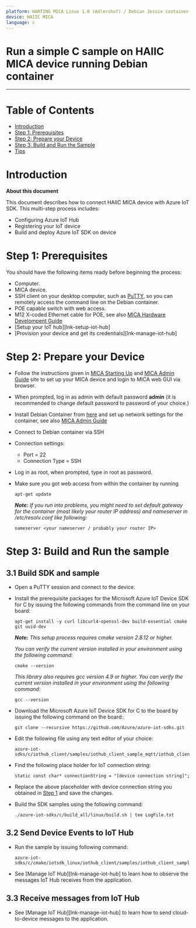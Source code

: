 ```yaml
---
platform: HARTING MICA Linux 1.0 (Adlershof) / Debian Jessie container
device: HAIIC MICA
language: c
---
```


Run a simple C sample on HAIIC MICA device running Debian container
===
---

# Table of Contents

-   [Introduction](#Introduction)
-   [Step 1: Prerequisites](#Step-1-Prerequisites)
-   [Step 2: Prepare your Device](#Step-2-PrepareDevice)
-   [Step 3: Build and Run the Sample](#Step-3-Build)
-   [Tips](#tips)

<a name="Introduction"></a>
# Introduction

**About this document**

This document describes how to connect HAIIC MICA device with Azure IoT SDK. This multi-step process includes:
-   Configuring Azure IoT Hub
-   Registering your IoT device
-   Build and deploy Azure IoT SDK on device

<a name="Step-1-Prerequisites"></a>
# Step 1: Prerequisites

You should have the following items ready before beginning the process:

-   Computer.
-   MICA device.
-   SSH client on your desktop computer, such as [PuTTY](http://www.putty.org/), so you can remotely access the command line on the Debian container.
-   POE capable switch with web access.
-   M12 X-coded Ethernet cable for POE, see also [MICA Hardware Develompent Guide](http://www.harting-mica.com/fileadmin/harting/documents/lg/hartingtechnologygroup/landingpages/MICA/software/august2016/Dokumentation/Hardware_Development_Guide_V1.2.0.pdf)
-   [Setup your IoT hub][lnk-setup-iot-hub]
-   [Provision your device and get its credentials][lnk-manage-iot-hub]

<a name="Step-2-PrepareDevice"></a>
# Step 2: Prepare your Device
-   Follow the instructions given in [MICA Starting Up](http://www.harting-mica.com/fileadmin/harting/documents/lg/hartingtechnologygroup/landingpages/MICA/dokumentation/MICA_Inbetriebnahme_Starting_up_v2.pdf) and 
[MICA Admin Guide](http://www.harting-mica.com/fileadmin/harting/documents/lg/hartingtechnologygroup/landingpages/MICA/software/December2016/Administrator_Guide_v1.3.0.pdf) site to set up your MICA device and login to MICA web GUI via browser.   
-   When prompted, log in as admin with default password **admin** (it is recommended to change default password to password of your choice.)
-   Install Debian Container from [here](http://www.harting-mica.com/downloads/) and set up network settings for the container, see also [MICA Admin Guide](http://www.harting-mica.com/fileadmin/harting/documents/lg/hartingtechnologygroup/landingpages/MICA/software/December2016/Administrator_Guide_v1.3.0.pdf)
-   Connect to Debian container via SSH
-   Connection settings:
    -   Port = 22
    -   Connection Type = SSH
-   Log in as root, when prompted, type in root as password.
-   Make sure you got web access from within the container by running

        apt-get update
        
    ***Note:*** *If you run into problems, you might need to set default gateway for the container (most likely your router IP address) and nameserver in /etc/resolv.conf like following:*

        nameserver <your nameserver / probably your router IP>


<a name="Step-3-Build"></a>
# Step 3: Build and Run the sample

<a name="Step-3-1-Load"></a>
## 3.1 Build SDK and sample

-   Open a PuTTY session and connect to the device.

-   Install the prerequisite packages for the Microsoft Azure IoT Device SDK for C by issuing the following commands from the command line on your board:

        apt-get install -y curl libcurl4-openssl-dev build-essential cmake git uuid-dev

    ***Note:*** *This setup process requires cmake version 2.8.12 or higher.* 
    
    *You can verify the current version installed in your environment using the  following command:*

        cmake --version

    *This library also requires gcc version 4.9 or higher. You can verify the current version installed in your environment using the following command:*
    
        gcc --version 

-   Download the Microsoft Azure IoT Device SDK for C to the board by issuing the following command on the board::

        git clone --recursive https://github.com/Azure/azure-iot-sdks.git

-   Edit the following file using any text editor of your choice:

        azure-iot-sdks/c/iothub_client/samples/iothub_client_sample_mqtt/iothub_client_sample_mqtt.c

-   Find the following place holder for IoT connection string:

        static const char* connectionString = "[device connection string]";

-   Replace the above placeholder with device connection string you obtained in [Step 1](#Step-1-Prerequisites) and save the changes.

-   Build the SDK samples using the following command:

        ./azure-iot-sdks/c/build_all/linux/build.sh | tee LogFile.txt

## 3.2 Send Device Events to IoT Hub

-   Run the sample by issuing following command:

        azure-iot-sdks/c/cmake/iotsdk_linux/iothub_client/samples/iothub_client_sample_mqtt/iothub_client_sample_mqtt

-   See [Manage IoT Hub][lnk-manage-iot-hub] to learn how to observe the messages IoT Hub receives from the application.

## 3.3 Receive messages from IoT Hub

-   See [Manage IoT Hub][lnk-manage-iot-hub] to learn how to send cloud-to-device messages to the application.
